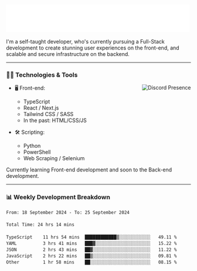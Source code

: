 <img src="assets/wave.svg" alt=":wave:" />

I'm a self-taught developer, who's currently pursuing a Full-Stack development to create stunning user experiences on the front-end, and scalable and secure infrastructure on the backend.

---

### 🧑‍💻 Technologies & Tools

<a href="https://discord.com/users/414304208649453568" target="_blank" rel="nofollow">
   <img src="https://lanyard-profile-readme.vercel.app/api/414304208649453568?idleMessage=Probably%20doing%20something%20else..." alt="Discord Presence" align="right">
</a>

- 🖥️ Front-end:

  - TypeScript
  - React / Next.js
  - Tailwind CSS / SASS
  - In the past: HTML/CSS/JS

- 🛠 Scripting:

  - Python
  - PowerShell
  - Web Scraping / Selenium

Currently learning Front-end development and soon to the Back-end development.

---

### 📊 Weekly Development Breakdown

<!-- ![ccrsxx's GitHub Stats](https://github-readme-stats.vercel.app/api?username=ccrsxx&count_private=true&theme=tokyonight) -->
<!-- ![ccrsxx's Top Langs](https://github-readme-stats.vercel.app/api/top-langs/?username=ccrsxx&hide=lua,java,html&theme=tokyonight) -->

<!--START_SECTION:waka-->

```txt
From: 18 September 2024 - To: 25 September 2024

Total Time: 24 hrs 14 mins

TypeScript    11 hrs 54 mins  ████████████▒░░░░░░░░░░░░   49.11 %
YAML          3 hrs 41 mins   ███▓░░░░░░░░░░░░░░░░░░░░░   15.22 %
JSON          2 hrs 43 mins   ██▓░░░░░░░░░░░░░░░░░░░░░░   11.22 %
JavaScript    2 hrs 22 mins   ██▒░░░░░░░░░░░░░░░░░░░░░░   09.81 %
Other         1 hr 58 mins    ██░░░░░░░░░░░░░░░░░░░░░░░   08.15 %
```

<!--END_SECTION:waka-->
